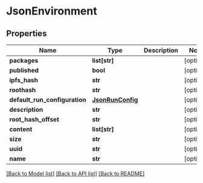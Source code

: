 # JsonEnvironment


## Properties
Name | Type | Description | Notes
------------ | ------------- | ------------- | -------------
**packages** | **list[str]** |  | [optional] 
**published** | **bool** |  | [optional] 
**ipfs_hash** | **str** |  | [optional] 
**roothash** | **str** |  | [optional] 
**default_run_configuration** | [**JsonRunConfig**](JsonRunConfig.md) |  | [optional] 
**description** | **str** |  | [optional] 
**root_hash_offset** | **str** |  | [optional] 
**content** | **list[str]** |  | [optional] 
**size** | **str** |  | [optional] 
**uuid** | **str** |  | [optional] 
**name** | **str** |  | [optional] 

[[Back to Model list]](../README.md#documentation-for-models) [[Back to API list]](../README.md#documentation-for-api-endpoints) [[Back to README]](../README.md)


